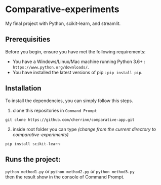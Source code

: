 # Comparative-experiments
My final project with Python, scikit-learn, and streamlit.

## Prerequisities
Before you begin, ensure you have met the following requirements:
- You have a Windows/Linux/Mac machine running Python 3.6+ : ``https://www.python.org/downloads/``.
- You have installed the latest versions of pip : ``pip install pip``.

## Installation
To install the dependencies, you can simply follow this steps.

1. clone this repositories in ``Command Prompt``
```
git clone https://github.com/cherrinn/comparative-app.git
```

2. inside root folder you can type <em>(change from the current directory to comparative-experiments)</em>
```
pip install scikit-learn
```

## Runs the project:
``python method1.py``
or
``python method2.py``
or
``python method3.py``\
then the result show in the console of Command Prompt.